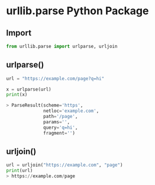 # urllib.parse Python Package

## Import

```python
from urllib.parse import urlparse, urljoin
```

## urlparse()

```python
url = "https://example.com/page?q=hi"

x = urlparse(url)
print(x)

> ParseResult(scheme='https', 
              netloc='example.com', 
              path='/page', 
              params='', 
              query='q=hi', 
              fragment='')
```

## urljoin()

```python
url = urljoin("https://example.com", "page")
print(url)
> https://example.com/page
```
